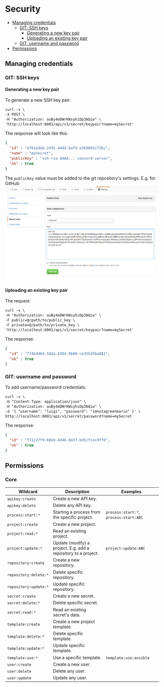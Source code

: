 # Security

- [Managing credentials](#managing-credentials)
  - [GIT: SSH keys](#git--ssh-keys)
    - [Generating a new key pair](#generating-a-new-key-pair)
    - [Uploading an existing key pair](#uploading-an-existing-key-pair)
  - [GIT: username and password](#git--username-and-password)
- [Permissions](#permissions)

## Managing credentials

### GIT: SSH keys

#### Generating a new key pair

To generate a new SSH key pair:

```
curl -v \
-X POST \
-H "Authorization: auBy4eDWrKWsyhiDp3AQiw" \
'http://localhost:8001/api/v1/secret/keypair?name=mySecret'
```

The response will look like this:

```json
{
  "id" : "ef61edeb-2455-444d-bafd-e369601cf26c",
  "name" : "mySecret",
  "publicKey" : "ssh-rsa AAAA... concord-server",
  "ok" : true
}
```

The `publicKey` value must be added to the git repository's settings.
E.g. for GitHub: ![Deploy keys](./images/github_sshkey.png)

#### Uploading an existing key pair

The request:

```
curl -v \
-H "Authorization: auBy4eDWrKWsyhiDp3AQiw" \
-F public=@/path/to/public_key \
-F private=@/path/to/private_key \
'http://localhost:8001/api/v1/secret/keypair?name=mySecret'
```

The response:

```json
{
  "id" : "f746dd64-58da-4384-9b80-ce355d5ba881",
  "ok" : true
}
```

### GIT: username and password

To add username/password credentials:

```
curl -v \
-H "Content-Type: application/json" \
-H "Authorization: auBy4eDWrKWsyhiDp3AQiw" \
-d '{ "username": "luigi", "password": "imnotagreenmario" }' \
http://localhost:8001/api/v1/secret/password?name=mySecret
```

The response:
```json
{
  "id" : "f71c27f9-60e9-4d46-8437-bd5cfcec9ff6",
  "ok" : true
}
```

## Permissions

### Core

| Wildcard                  | Description                                                    | Examples                               |
|---------------------------|----------------------------------------------------------------|----------------------------------------|
| `apikey:create`           | Create a new API key.                                          |                                        |
| `apikey:delete`           | Delete any API key.                                            |                                        |
| `process:start:*`         | Starting a process from the specific project.                  | `process:start:*`, `process:start:ABC` |
| `project:create`          | Create a new project.                                          |                                        |
| `project:read:*`          | Read an existing project.                                      |                                        |
| `project:update:*`        | Update (modify) a project. E.g. add a repository to a project. | `project:update:ABC`                   |
| `repository:create`       | Create a new repository.                                       |                                        |
| `repository:delete:*`     | Delete specific repository.                                    |                                        |
| `repository:update:*`     | Update specific repository.                                    |                                        |
| `secret:create`           | Create a new secret.                                           |                                        |
| `secret:delete:*`         | Delete specific secret.                                        |                                        |
| `secret:read:*`           | Read an existing secret's data.                                |                                        |
| `template:create`         | Create a new project template.                                 |                                        |
| `template:delete:*`       | Delete specific template.                                      |                                        |
| `template:update:*`       | Update specific template.                                      |                                        |
| `template:use:*`          | Use a specific template.                                       | `template:use:ansible`                 |
| `user:create`             | Create a new user.                                             |                                        |
| `user:delete`             | Delete any user.                                               |                                        |
| `user:update`             | Update any user.                                               |                                        |
